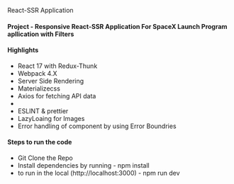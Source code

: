 React-SSR Application

<h4>Project - Responsive React-SSR Application For SpaceX Launch Program apllication with Filters</h4>

<h4>Highlights</h4>
<ul>
  <li>React 17 with Redux-Thunk</li>
  <li>Webpack 4.X</li>
  <li>Server Side Rendering</li>
  <li>Materializecss</li>
  <li>Axios for fetching API data</li>
  <li><li>ESLINT & prettier</li>
  <li>LazyLoaing for Images</li>
  <li>Error handling of component by using Error Boundries</li>
</ul>

<h4>Steps to run the code</h4>
<ul>
  <li>Git Clone the Repo</li>
<li>Install dependencies by running - npm install</li>
<li>to run in the local (http://localhost:3000) - npm run dev</li>
</ul>



